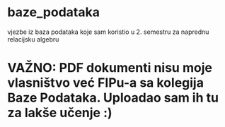 # baze_podataka
vjezbe iz baza podataka koje sam koristio u 2. semestru za naprednu relacijsku algebru


# VAŽNO: PDF dokumenti nisu moje vlasništvo već FIPu-a sa kolegija Baze Podataka. Uploadao sam ih tu za lakše učenje :)
